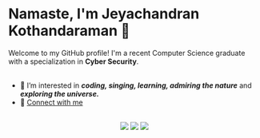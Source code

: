 <div>
<h1>
Namaste, I'm Jeyachandran Kothandaraman 👋
</h1>
Welcome to my GitHub profile! I'm a recent Computer Science graduate with a specialization in <b>Cyber Security</b>. 
</div>
<br>
<div>

- 👀 I’m interested in <i><b>coding, singing, learning, admiring the nature</b></i> and <i><b>exploring the universe.</b></i>
- 🔗 [Connect with me](https://linktr.ee/jey.official)
</div>
<br>
<div align="center">
<img src = "https://github-readme-stats.vercel.app/api?username=Thomas-aang&theme=gotham&show_icons=true&hide_border=true&count_private=true" />
<img src = "https://github-readme-streak-stats.herokuapp.com/?user=Thomas-aang&theme=gotham&hide_border=true" />
<img src = "https://github-readme-stats.vercel.app/api/top-langs/?username=Thomas-aang&theme=gotham&show_icons=true&hide_border=true&layout=compact" />
</div>




<!---
Thomas-aang/Thomas-aang is a ✨ special ✨ repository because its `README.md` (this file) appears on your GitHub profile.
You can click the Preview link to take a look at your changes.
--->
